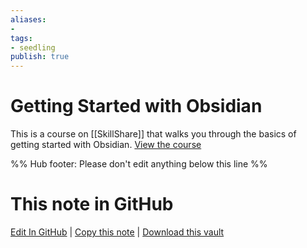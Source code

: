 ```yaml
---
aliases: 
- 
tags:
- seedling
publish: true
---
```


# Getting Started with Obsidian

This is a course on [[SkillShare]] that walks you through the basics of getting started with Obsidian. [View the course](https://skl.sh/2Y6DUDM)

%% Hub footer: Please don't edit anything below this line %%

# This note in GitHub

<span class="git-footer">[Edit In GitHub](https://github.dev/obsidian-community/obsidian-hub/blob/main/04%20-%20Guides%2C%20Workflows%2C%20%26%20Courses/Courses/Course%20for%20Getting%20Started%20with%20Obsidian.md "git-hub-edit-note") | [Copy this note](https://raw.githubusercontent.com/obsidian-community/obsidian-hub/main/04%20-%20Guides%2C%20Workflows%2C%20%26%20Courses/Courses/Course%20for%20Getting%20Started%20with%20Obsidian.md "git-hub-copy-note") | [Download this vault](https://github.com/obsidian-community/obsidian-hub/archive/refs/heads/main.zip "git-hub-download-vault") </span>
